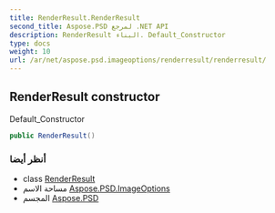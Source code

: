 ```yaml
---
title: RenderResult.RenderResult
second_title: Aspose.PSD لمرجع .NET API
description: RenderResult البناء. Default_Constructor
type: docs
weight: 10
url: /ar/net/aspose.psd.imageoptions/renderresult/renderresult/
---
```

## RenderResult constructor

Default_Constructor

```csharp
public RenderResult()
```

### أنظر أيضا

* class [RenderResult](../)
* مساحة الاسم [Aspose.PSD.ImageOptions](../../renderresult/)
* المجسم [Aspose.PSD](../../../)


